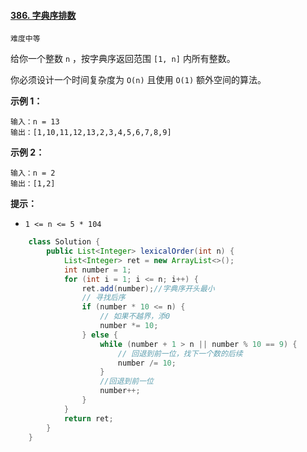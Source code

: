 #### [386. 字典序排数](https://leetcode-cn.com/problems/lexicographical-numbers/)

`难度中等`

给你一个整数 `n` ，按字典序返回范围 `[1, n]` 内所有整数。

你必须设计一个时间复杂度为 `O(n)` 且使用 `O(1)` 额外空间的算法。

 

**示例 1：**

```
输入：n = 13
输出：[1,10,11,12,13,2,3,4,5,6,7,8,9]
```

**示例 2：**

```
输入：n = 2
输出：[1,2]
```

 

**提示：**

- `1 <= n <= 5 * 104`



```java
    class Solution {
        public List<Integer> lexicalOrder(int n) {
            List<Integer> ret = new ArrayList<>();
            int number = 1;
            for (int i = 1; i <= n; i++) {
                ret.add(number);//字典序开头最小
                // 寻找后序
                if (number * 10 <= n) {
                    // 如果不越界，添0
                    number *= 10;
                } else {
                    while (number + 1 > n || number % 10 == 9) {
                        // 回退到前一位，找下一个数的后续
                        number /= 10;
                    }
                    //回退到前一位
                    number++;
                }
            }
            return ret;
        }
    }
```

